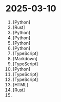 # 2025-03-10

1. [](https://github.comundefined "Pydoll is a library for automating chromium-based browsers without a WebDriver, offering realistic interactions. It supports Python's asynchronous features, enhancing performance and enabling event capturing and simultaneous web scraping.") [Python]
2. [](https://github.comundefined "Multiplayer at the speed of light") [Rust]
3. [](https://github.comundefined "🐫 CAMEL: Finding the Scaling Law of Agents. The first and the best multi-agent framework. https://www.camel-ai.org") [Python]
4. [](https://github.comundefined "Make websites accessible for AI agents") [Python]
5. [](https://github.comundefined "AutoGPT is the vision of accessible AI for everyone, to use and to build on. Our mission is to provide the tools, so that you can focus on what matters.") [Python]
6. [](https://github.comundefined "An AI Hedge Fund Team") [Python]
7. [](https://github.comundefined "🔥 Turn entire websites into LLM-ready markdown or structured data. Scrape, crawl and extract with a single API.") [TypeScript]
8. [](https://github.comundefined "Master programming by recreating your favorite technologies from scratch.") [Markdown]
9. [](https://github.comundefined "Interactive roadmaps, guides and other educational content to help developers grow in their careers.") [TypeScript]
10. [](https://github.comundefined "A collective list of free APIs") [Python]
11. [](https://github.comundefined "freeCodeCamp.org's open-source codebase and curriculum. Learn to code for free.") [TypeScript]
12. [](https://github.comundefined "Fair-code workflow automation platform with native AI capabilities. Combine visual building with custom code, self-host or cloud, 400+ integrations.") [TypeScript]
13. [](https://github.comundefined "📚 Freely available programming books") [HTML]
14. [](https://github.comundefined "A markdown terminal slideshow tool") [Rust]
15. [](https://github.comundefined "A collection of MCP servers.") 
